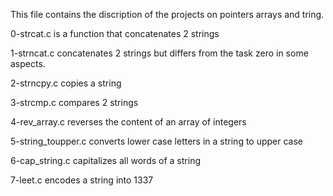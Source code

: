 This file contains the discription of the projects on pointers arrays and tring.

0-strcat.c is a function that concatenates 2 strings

1-strncat.c concatenates 2 strings but differs from the task zero in some aspects.

2-strncpy.c copies a string

3-strcmp.c compares 2 strings

4-rev_array.c reverses the content of an array of integers

5-string_toupper.c converts lower case letters in a string to upper case

6-cap_string.c capitalizes all words of a string

7-leet.c encodes a string into 1337
